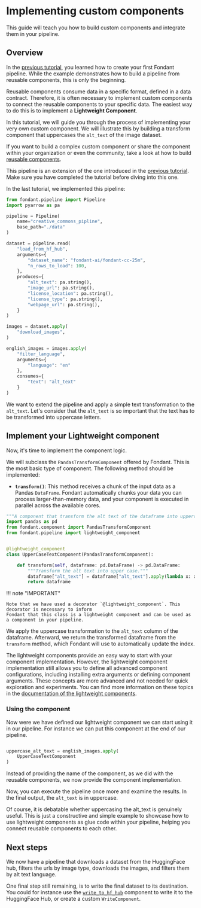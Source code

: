 # Implementing custom components

This guide will teach you how to build custom components and integrate them in your pipeline.

## Overview

In the [previous tutorial](/build_a_simple_pipeline.md), you learned how to create your first
Fondant pipeline. While the example demonstrates how to build a pipeline from reusable components,
this is only the beginning.

Reusable components consume data in a specific format, defined in a data contract.
Therefore, it is often necessary to implement custom components to connect the reusable components to your
specific data. The easiest way to do this is to implement a **Lightweight Component**. 

In this tutorial, we will guide you through the process of implementing your very own custom
component. We will illustrate this by building a transform component that uppercases the `alt_text` of the image dataset.

If you want to build a complex custom component or share the component within your organization or even the community, 
take a look at how to build [reusable components](../components/containerized_components.md).

This pipeline is an extension of the one introduced in
the [previous tutorial](../guides/build_a_simple_pipeline.md).
Make sure you have completed the tutorial before diving into this one.

In the last tutorial, we implemented this pipeline:

```python
from fondant.pipeline import Pipeline
import pyarrow as pa

pipeline = Pipeline(
    name="creative_commons_pipline",
    base_path="./data"
)

dataset = pipeline.read(
    "load_from_hf_hub",
    arguments={
        "dataset_name": "fondant-ai/fondant-cc-25m",
        "n_rows_to_load": 100,
    },
    produces={
        "alt_text": pa.string(),
        "image_url": pa.string(),
        "license_location": pa.string(),
        "license_type": pa.string(),
        "webpage_url": pa.string(),
    }
)

images = dataset.apply(
    "download_images",
)

english_images = images.apply(
    "filter_language",
    arguments={
        "language": "en"
    },
    consumes={
        "text": "alt_text"
    }
)
```

We want to extend the pipeline and apply a simple text transformation to the `alt_text`. Let's
consider that the `alt_text` is so important that the text has to be transformed into uppercase
letters.

## Implement your  Lightweight component

Now, it's time to implement the component logic.

We will subclass the `PandasTransformComponent` offered by Fondant. This is the most basic type
of component. The following method should be implemented:

- **`transform()`**: This method receives a chunk of the input data as a Pandas `DataFrame`.
  Fondant automatically chunks your data you can process larger-than-memory data, and your
  component is executed in parallel across the available cores.

```python
"""A component that transform the alt text of the dataframe into uppercase."""
import pandas as pd
from fondant.component import PandasTransformComponent
from fondant.pipeline import lightweight_component


@lightweight_component
class UpperCaseTextComponent(PandasTransformComponent):

    def transform(self, dataframe: pd.DataFrame) -> pd.DataFrame:
        """Transform the alt text into upper case."""
        dataframe["alt_text"] = dataframe["alt_text"].apply(lambda x: x.upper())
        return dataframe
```

!!! note "IMPORTANT"

    Note that we have used a decorator `@lightweight_component`. This decorator is necessary to inform
    Fondant that this class is a lightweight component and can be used as a component in your pipeline.

We apply the uppercase transformation to the `alt_text` column of the dataframe. Afterward, we
return the transformed dataframe from the `transform` method, which Fondant will use to
automatically update the index.

The lightweight components provide an easy way to start with your component implementation. However, the
lightweight component implementation still allows you to define all advanced component configurations,
including installing extra arguments or defining component arguments. These concepts are more
advanced and not needed for quick exploration and experiments. You can find more information on
these topics in
the [documentation of the lightweight components](../components/lightweight_components.md).

### Using the component

Now were we have defined our lightweight component we can start using it in our pipeline.
For instance we can put this component at the end of our pipeline.

```python

uppercase_alt_text = english_images.apply(
    UpperCaseTextComponent
)

```

Instead of providing the name of the component, as we did with the reusable components,
we now provide the component implementation.

Now, you can execute the pipeline once more and examine the results. In the final output,
the `alt_text` is in uppercase.

Of course, it is debatable whether uppercasing the alt_text is genuinely useful. This is just a
constructive and simple example to showcase how to use lightweight components as glue code within your
pipeline, helping you connect reusable components to each other.

## Next steps

We now have a pipeline that downloads a dataset from the HuggingFace hub, filters the urls by
image type, downloads the images, and filters them by alt text language.

One final step still remaining, is to write the final dataset to its destination. You could for
instance use the [`write_to_hf_hub`](../components/hub.md#write_to_hugging_face_hub#description)
component to write it to
the HuggingFace Hub, or create a custom `WriteComponent`.

